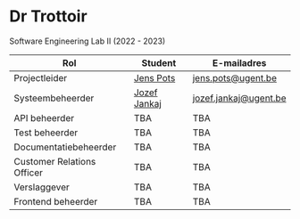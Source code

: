# Dr Trottoir

Software Engineering Lab II (2022 - 2023)

| Rol                        | Student                                      | E-mailadres           |
|----------------------------|----------------------------------------------|-----------------------|
| Projectleider              | [Jens Pots](https://github.com/jenspots)     | jens.pots@ugent.be    |
| Systeembeheerder           | [Jozef Jankaj](https://github.com/TheMessik) | jozef.jankaj@ugent.be |
| API beheerder              | TBA                                          | TBA                   |
| Test beheerder             | TBA                                          | TBA                   |
| Documentatiebeheerder      | TBA                                          | TBA                   |
| Customer Relations Officer | TBA                                          | TBA                   |
| Verslaggever               | TBA                                          | TBA                   |
| Frontend beheerder         | TBA                                          | TBA                   |
